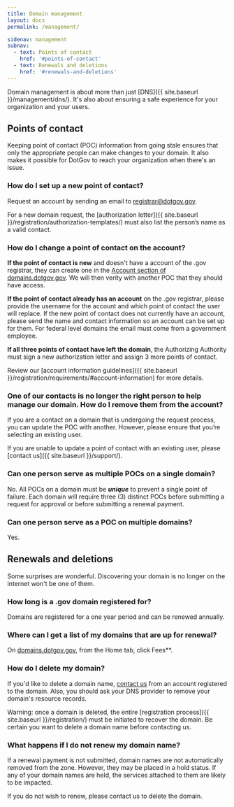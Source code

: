 ```yaml
---
title: Domain management
layout: docs
permalink: /management/

sidenav: management
subnav:
  - text: Points of contact
    href: '#points-of-contact'
  - text: Renewals and deletions
    href: '#renewals-and-deletions'
---
```

Domain management is about more than just [DNS]({{ site.baseurl }}/management/dns/). It's also about ensuring a safe experience for your organization and your users.

## Points of contact
Keeping point of contact (POC) information from going stale ensures that only the appropriate people can make changes to your domain. It also makes it possible for DotGov to reach your organization when there's an issue.

### How do I set up a new point of contact?

Request an account by sending an email to [registrar@dotgov.gov](mailto:registrar@dotgov.gov).

For a new domain request, the [authorization letter]({{ site.baseurl }}/registration/authorization-templates/) must also list the person’s name as a valid contact.

### How do I change a point of contact on the account?

**If the point of contact is new** and doesn't have a account of the .gov registrar, they can create one in the [Account section of domains.dotgov.gov](https://domains.dotgov.gov/dotgov-web/user/register_registrant.xhtml?_m=2). We will then verity with another POC that they should have access.

**If the point of contact already has an account** on the .gov registrar, please provide the username for the account and which point of contact the user will replace. If the new point of contact does not currently have an account, please send the name and contact information so an account can be set up for them. For federal level domains the email must come from a government employee.

**If all three points of contact have left the domain**, the Authorizing Authority must sign a new authorization letter and assign 3 more points of contact.

Review our [account information guidelines]({{ site.baseurl }}/registration/requirements/#account-information) for more details.

### One of our contacts is no longer the right person to help manage our domain. How do I remove them from the account?

If you are a contact on a domain that is undergoing the request process, you can update the POC with another. However, please ensure that you’re selecting an existing user.

If you are unable to update a point of contact with an existing user, please [contact us]({{ site.baseurl }}/support/).

### Can one person serve as multiple POCs on a single domain?

No. All POCs on a domain must be **_unique_** to prevent a single point of failure. Each domain will require three (3) distinct POCs before submitting a request for approval or before submitting a renewal payment.

### Can one person serve as a POC on multiple domains?

Yes.


## Renewals and deletions
Some surprises are wonderful. Discovering your domain is no longer on the internet won't be one of them.

### How long is a .gov domain registered for?

Domains are registered for a one year period and can be renewed annually.

### Where can I get a list of my domains that are up for renewal?

On [domains.dotgov.gov](https://domains.dotgov.gov), from the Home tab, click Fees**.

### How do I delete my domain?

If you'd like to delete a domain name, [contact us](mailto:registrar@dotgov.gov) from an account registered to the domain. Also, you should ask your DNS provider to remove your domain's resource records.

Warning: once a domain is deleted, the entire [registration process]({{ site.baseurl }}/registration/) must be initiated to recover the domain. Be certain you want to delete a domain name before contacting us.

### What happens if I do not renew my domain name?

If a renewal payment is not submitted, domain names are not automatically removed from the zone. However, they may be placed in a hold status. If any of your domain names are held, the services attached to them are likely to be impacted.

If you do not wish to renew, please contact us to delete the domain.
